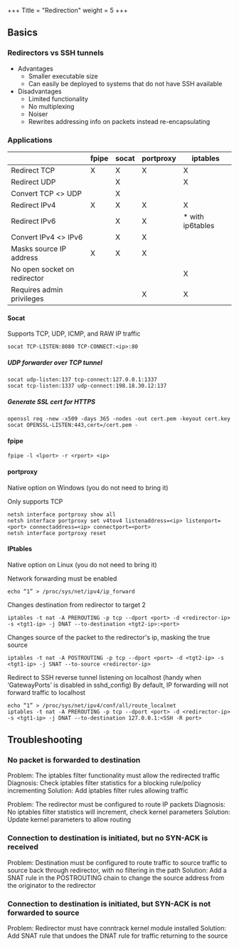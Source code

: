 +++
Title = "Redirection"
weight = 5
+++

## Basics

### Redirectors vs SSH tunnels

* Advantages
    * Smaller executable size
    * Can easily be deployed to systems that do not have SSH available
* Disadvantages
    * Limited functionality
    * No multiplexing
    * Noiser
    * Rewrites addressing info on packets instead re-encapsulating

### Applications

||fpipe|socat|portproxy|iptables|
|----|----|----|----|----|
|Redirect TCP|X|X|X|X|
|Redirect UDP||X||X|
|Convert TCP <> UDP||X|||
|Redirect IPv4|X|X|X|X|
|Redirect IPv6||X|X|* with ip6tables|
|Convert IPv4 <> IPv6||X|X||
|Masks source IP address|X|X|X||
|No open socket on redirector||||X|
|Requires admin privileges|||X|X|


#### Socat

Supports TCP, UDP, ICMP, and RAW IP traffic

```
socat TCP-LISTEN:8080 TCP-CONNECT:<ip>:80
```

##### UDP forwarder over TCP tunnel

```
socat udp-listen:137 tcp-connect:127.0.0.1:1337
socat tcp-listen:1337 udp-connect:198.18.30.12:137
```

##### Generate SSL cert for HTTPS

```
openssl req -new -x509 -days 365 -nodes -out cert.pem -keyout cert.key
socat OPENSSL-LISTEN:443,cert=/cert.pem -
```

#### fpipe

```
fpipe -l <lport> -r <rport> <ip>
```

#### portproxy

Native option on Windows (you do not need to bring it)

Only supports TCP

```
netsh interface portproxy show all
netsh interface portproxy set v4tov4 listenaddress=<ip> listenport=<port> connectaddress=<ip> connectport=<port>
netsh interface portproxy reset
```

#### IPtables

Native option on Linux (you do not need to bring it)

Network forwarding must be enabled

```
echo “1” > /proc/sys/net/ipv4/ip_forward
```

Changes destination from redirector to target 2

```
iptables -t nat -A PREROUTING -p tcp --dport <port> -d <redirector-ip> -s <tgt1-ip> -j DNAT --to-destination <tgt2-ip>:<port>
```

Changes source of the packet to the redirector's ip, masking the true source

```
iptables -t nat -A POSTROUTING -p tcp --dport <port> -d <tgt2-ip> -s <tgt1-ip> -j SNAT --to-source <redirector-ip>
```

Redirect to SSH reverse tunnel listening on localhost (handy when ‘GatewayPorts’ is disabled in sshd_config)
By default, IP forwarding will not forward traffic to localhost

```
echo “1” > /proc/sys/net/ipv4/conf/all/route_localnet
iptables -t nat -A PREROUTING -p tcp --dport <port> -d <redirector-ip> -s <tgt1-ip> -j DNAT --to-destination 127.0.0.1:<SSH -R port>
```

## Troubleshooting

### No packet is forwarded to destination

Problem: The iptables filter functionality must allow the redirected traffic
Diagnosis: Check iptables filter statistics for a blocking rule/policy incrementing
Solution: Add iptables filter rules allowing traffic

Problem: The redirector must be configured to route IP packets
Diagnosis: No iptables filter statistics will increment, check kernel parameters
Solution: Update kernel parameters to allow routing

### Connection to destination is initiated, but no SYN-ACK is received

Problem: Destination must be configured to route traffic to source traffic to source back through redirector, with no filtering in the path
Solution: Add a SNAT rule in the POSTROUTING chain to change the source address from the originator to the redirector

### Connection to destination is initiated, but SYN-ACK is not forwarded to source

Problem: Redirector must have conntrack kernel module installed
Solution: Add SNAT rule that undoes the DNAT rule for traffic returning to the source
